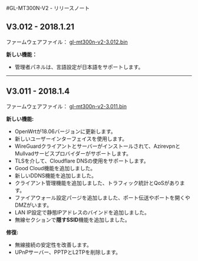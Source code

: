 #GL-MT300N-V2 - リリースノート

## V3.012 - 2018.1.21

ファームウェアファイル： [gl-mt300n-v2-3.012.bin](https://dl.gl-inet.com/firmware/mt300n-v2/v1/gl-mt300n-v2-3.012.bin)

**新しい機能：**

- 管理者パネルは、言語設定が日本語をサポートします。


--------

## V3.011 - 2018.1.4

ファームウェアファイル： [gl-mt300n-v2-3.011.bin](https://dl.gl-inet.com/firmware/mt300n-v2/v1/gl-mt300n-v2-3.011.bin)

**新しい機能:**

- OpenWrtが18.06バージョンに更新します。
- 新しいユーザーインターフェイスを使用します。
- WireGuardクライアントとサーバーがインストールされて、AzirevpnとMullvadサービスプロバイダーがサポートします。
- TLSを介して、Cloudflare DNSの使用をサポートします。
- Good Cloud機能を追加しました。
- 新しいDDNS機能を追加しました。
- クライアント管理機能を追加しました、トラフィック統計とQoSがあります。
- ファイアウォール設定パージを追加しました、ポート伝送やポートを開くやDMZがいます。
- LAN IP設定で静態IPアドレスのバインドを追加しました。
- 無線セクションで**隠すSSID**機能を追加しました。

**修復:**

- 無線接続の安定性を改善します。
- UPnPサーバー、PPTPとL2TPを削除します。